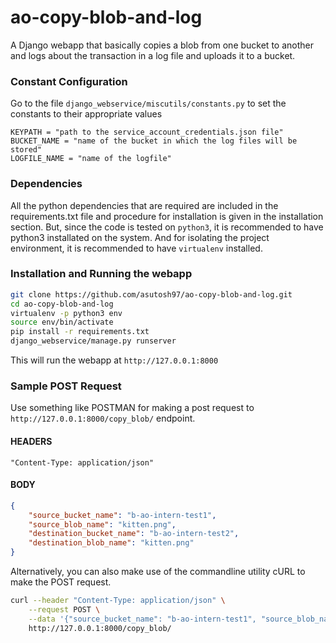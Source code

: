# ao-copy-blob-and-log
A Django webapp that basically copies a blob from one bucket to another and logs about the transaction in a log file and uploads it to a bucket.

### Constant Configuration
Go to the file `django_webservice/miscutils/constants.py` to set the constants to their appropriate values

```python3
KEYPATH = "path to the service_account_credentials.json file"
BUCKET_NAME = "name of the bucket in which the log files will be stored"
LOGFILE_NAME = "name of the logfile"
```

### Dependencies
All the python dependencies that are required are included in the requirements.txt file and procedure for installation is given in the installation section. But, since the code is tested on `python3`, it is recommended to have python3 installated on the system. And for isolating the project environment, it is recommended to have `virtualenv` installed.

### Installation and Running the webapp

```bash
git clone https://github.com/asutosh97/ao-copy-blob-and-log.git
cd ao-copy-blob-and-log
virtualenv -p python3 env
source env/bin/activate
pip install -r requirements.txt
django_webservice/manage.py runserver
```

This will run the webapp at `http://127.0.0.1:8000`

### Sample POST Request
Use something like POSTMAN for making a post request to `http://127.0.0.1:8000/copy_blob/` endpoint.

#### HEADERS
`"Content-Type: application/json"`

#### BODY
```json
{
    "source_bucket_name": "b-ao-intern-test1", 
    "source_blob_name": "kitten.png", 
    "destination_bucket_name": "b-ao-intern-test2", 
    "destination_blob_name": "kitten.png"
}
```

Alternatively, you can also make use of the commandline utility cURL to make the POST request.

```bash
curl --header "Content-Type: application/json" \
    --request POST \
    --data '{"source_bucket_name": "b-ao-intern-test1", "source_blob_name": "kitten.png", "destination_bucket_name": "b-ao-intern-test2", "destination_blob_name": "kitten.png"}' \
    http://127.0.0.1:8000/copy_blob/  
```
